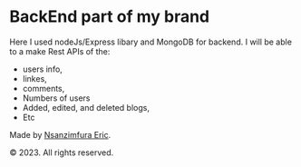 # BackEnd part of my brand
Here I used nodeJs/Express libary and MongoDB for backend.
I will be able to a make Rest APIs of the:
- users info,
- linkes,
- comments,
- Numbers of users
- Added, edited, and deleted blogs,
- Etc

Made by [Nsanzimfura Eric](github.com/Kress20000).

  © 2023. All rights reserved.